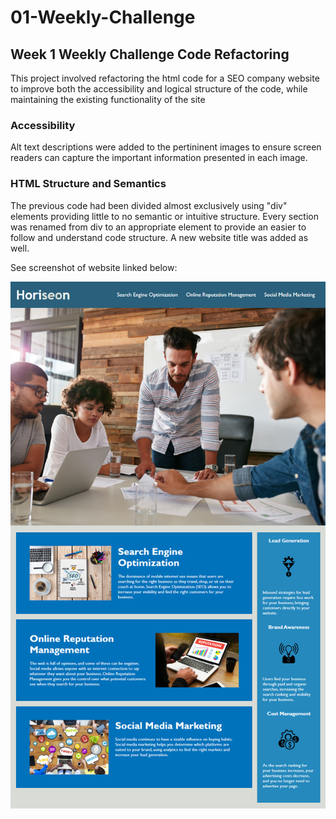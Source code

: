 # 01-Weekly-Challenge

## Week 1 Weekly Challenge Code Refactoring

This project involved refactoring the html code for a SEO company website to improve both the accessibility and logical structure of the code, while maintaining the existing functionality of the site

### Accessibility

Alt text descriptions were added to the pertininent images to ensure screen readers can capture the important information presented in each image.

### HTML Structure and Semantics

The previous code had been divided almost exclusively using "div" elements providing little to no semantic or intuitive structure. Every section was renamed from div to an appropriate element to provide an easier to follow and understand code structure. A new website title was added as well.

See screenshot of website linked below:

<img src="/Assets/01-html-css-git-homework-demo.png" title= "Horiseon Home Page">







